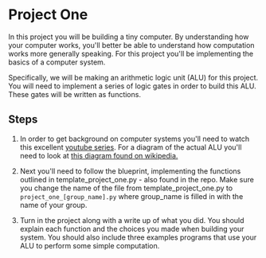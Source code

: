 # Project One

In this project you will be building a tiny computer.  By understanding how your computer works, you'll better be able to understand how computation works more generally speaking.  For this project you'll be implementing the basics of a computer system.

Specifically, we will be making an arithmetic logic unit (ALU) for this project.  You will need to implement a series of logic gates in order to build this ALU.  These gates will be written as functions.

## Steps

1. In order to get background on computer systems you'll need to watch this excellent [youtube series](https://www.youtube.com/watch?v=O5nskjZ_GoI&list=PL8dPuuaLjXtNlUrzyH5r6jN9ulIgZBpdo&index=2).  For a diagram of the actual ALU you'll need to look at [this diagram found on wikipedia.](https://en.wikipedia.org/wiki/Arithmetic_logic_unit#/media/File:74181aluschematic.png)

2. Next you'll need to follow the blueprint, implementing the functions outlined in template_project_one.py - also found in the repo.   Make sure you change the name of the file from template_project_one.py to `project_one_[group_name].py` where group_name is filled in with the name of your group.

3. Turn in the project along with a write up of what you did.  You should explain each function and the choices you made when building your system.  You should also include three examples programs that use your ALU to perform some simple computation.

 
